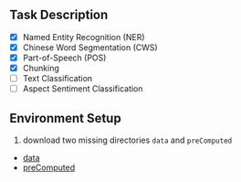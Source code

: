 ## Task Description
* [x] Named Entity Recognition (NER)
* [x] Chinese Word Segmentation (CWS)
* [x] Part-of-Speech (POS)
* [x] Chunking
* [ ] Text Classification
* [ ] Aspect Sentiment Classification

## Environment Setup

1) download two missing directories `data` and `preComputed`
* [data](https://drive.google.com/file/d/1UzlBSNNrrAVQv_LwziRmY9qzVotbWZgo/view?usp=sharing)
* [preComputed](https://drive.google.com/file/d/1HAVDt1eXj2iUQBPv995ASLKo1IhhKlOX/view?usp=sharing)



